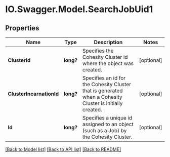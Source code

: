 # IO.Swagger.Model.SearchJobUid1
## Properties

Name | Type | Description | Notes
------------ | ------------- | ------------- | -------------
**ClusterId** | **long?** | Specifies the Cohesity Cluster id where the object was created. | [optional] 
**ClusterIncarnationId** | **long?** | Specifies an id for the Cohesity Cluster that is generated when a Cohesity Cluster is initially created. | [optional] 
**Id** | **long?** | Specifies a unique id assigned to an object (such as a Job) by the Cohesity Cluster. | [optional] 

[[Back to Model list]](../README.md#documentation-for-models) [[Back to API list]](../README.md#documentation-for-api-endpoints) [[Back to README]](../README.md)

